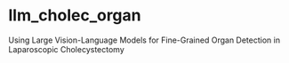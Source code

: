 # llm_cholec_organ
Using Large Vision-Language Models for Fine-Grained Organ Detection in Laparoscopic Cholecystectomy
